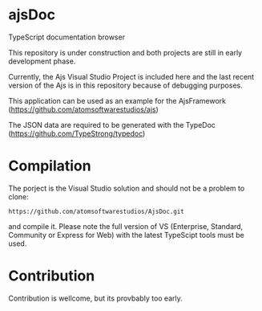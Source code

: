 # ajsDoc
TypeScript documentation browser

This repository is under construction and both projects are still in early development phase.

Currently, the Ajs Visual Studio Project is included here and the last recent version of the Ajs is in this repository because of debugging purposes.

This application can be used as an example for the AjsFramework (https://github.com/atomsoftwarestudios/ajs)

The JSON data are required to be generated with the TypeDoc (https://github.com/TypeStrong/typedoc)

# Compilation

The porject is the Visual Studio solution and should not be a problem to clone:

```
https://github.com/atomsoftwarestudios/AjsDoc.git
```

and compile it. Please note the full version of VS (Enterprise, Standard, Community or Express for Web) with the latest TypeScipt tools must be used.

# Contribution

Contribution is wellcome, but its provbably too early.
